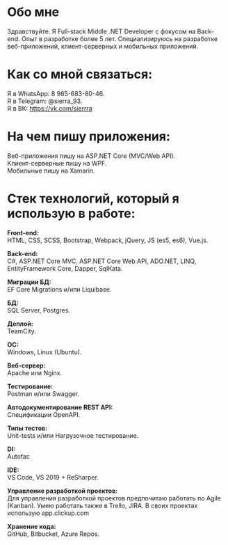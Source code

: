 # Обо мне
Здравствуйте. Я Full-stack Middle .NET Developer с фокусом на Back-end. Опыт в разработке более 5 лет. Специализируюсь на разработке веб-приложений, клиент-серверных и мобильных приложений.

# Как со мной связаться:
Я в WhatsApp: 8 985-683-80-46.<br>
Я в Telegram: @sierra_93.<br>
Я в ВК: https://vk.com/sierrra

# На чем пишу приложения:
Веб-приложения пишу на ASP.NET Core (MVC/Web API). <br>
Клиент-серверные пишу на WPF. <br>
Мобильные пишу на Xamarin.

# Стек технологий, который я использую в работе:
<strong>Front-end: </strong> <br>
HTML, CSS, SCSS, Bootstrap, Webpack, jQuery, JS (es5, es6), Vue.js. <br>

<strong>Back-end: </strong> <br>
C#, ASP.NET Core MVC, ASP.NET Core Web API, ADO.NET, LINQ, EntityFramework Core, Dapper, SqlKata.

<strong>Миграции БД: </strong> <br>
EF Core Migrations и/или Liquibase.

<strong>БД: </strong> <br>
SQL Server, Postgres.

<strong>Деплой: </strong> <br>
TeamCity.

<strong>OC: </strong> <br>
Windows, Linux (Ubuntu).

<strong>Веб-сервер: </strong> <br>
Apache или Nginx.

<strong>Тестирование: </strong> <br>
Postman и/или Swagger.

<strong>Автодокументирование REST API: </strong> <br>
Спецификации OpenAPI.

<strong>Типы тестов: </strong> <br>
Unit-tests и/или Нагрузочное тестирование.

<strong>DI: </strong> <br>
Autofac

<strong>IDE: </strong> <br>
VS Code, VS 2019 + ReSharper.

<strong>Управление разработкой проектов: </strong> <br>
Для управления разработкой проектов предпочитаю работать по Agile (Kanban). Умею работать также в Trello, JIRA. В своих проектах использую app.clickup.com

<strong>Хранение кода: </strong> <br>
GitHub, Bitbucket, Azure Repos.
